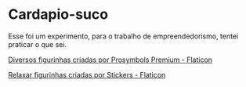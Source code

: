 # Cardapio-suco
Esse foi um experimento, para o trabalho de empreendedorismo, tentei praticar o que sei.

<a href="https://www.flaticon.com/br/stickers-gratis/diversos" title="diversos figurinhas">Diversos figurinhas criadas por Prosymbols Premium - Flaticon</a>

<a href="https://www.flaticon.com/br/stickers-gratis/relaxar" title="relaxar figurinhas">Relaxar figurinhas criadas por Stickers - Flaticon</a>
